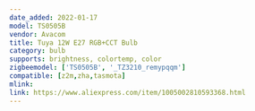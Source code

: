 ```yaml
---
date_added: 2022-01-17
model: TS0505B
vendor: Avacom
title: Tuya 12W E27 RGB+CCT Bulb
category: bulb
supports: brightness, colortemp, color
zigbeemodel: ['TS0505B', '_TZ3210_remypqqm']
compatible: [z2m,zha,tasmota]
mlink: 
link: https://www.aliexpress.com/item/1005002810593368.html
---
```

